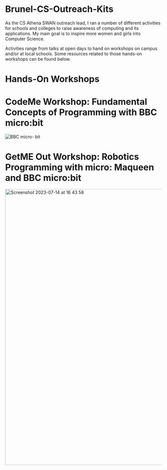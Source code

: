 # Brunel-CS-Outreach-Kits

As the CS Athena SWAN outreach lead, I ran a number of different activities for schools and colleges to raise awareness of computing and its applications. My main goal is to inspire more women and girls into Computer Science.

Activities range from talks at open days to hand on workshops on campus and/or at local schools. Some resources related to those hands-on workshops can be found below.

# Hands-On Workshops

# CodeMe Workshop: Fundamental Concepts of Programming with BBC micro:bit

![BBC micro- bit](https://github.com/NadineAB/Brunel-CS-Outreach-Kits/assets/7339533/f10853e8-6da2-455b-ae45-33c9f2d7013c)


# GetME Out Workshop: Robotics Programming with micro: Maqueen and BBC micro:bit
<img width="888" alt="Screenshot 2023-07-14 at 16 43 58" src="https://github.com/NadineAB/Brunel-CS-Outreach-Kits/assets/7339533/9ab188b7-9c42-4984-816d-7be4d35934a7">

